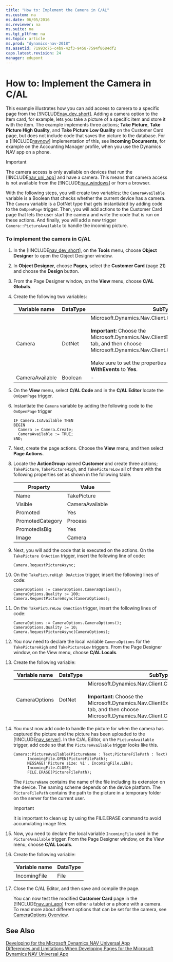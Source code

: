 ```yaml
---
title: "How to: Implement the Camera in C/AL"
ms.custom: na
ms.date: 06/05/2016
ms.reviewer: na
ms.suite: na
ms.tgt_pltfrm: na
ms.topic: article
ms.prod: "dynamics-nav-2018"
ms.assetid: 71993c75-c4b9-42f3-9458-7594f8684df2
caps.latest.revision: 24
manager: edupont
---
```

# How to: Implement the Camera in C/AL
This example illustrates how you can add access to camera to a specific page from the [!INCLUDE[nav_dev_short](includes/nav_dev_short_md.md)]. Adding a camera option to the Item card, for example, lets you take a picture of a specific item and store it with the item. The example implements three actions; **Take Picture**, **Take Picture High Quality**, and **Take Picture Low Quality** on the Customer Card page, but does not include code that saves the picture to the database. For a [!INCLUDE[navnow](includes/navnow_md.md)] implementation of this, see **Incoming Documents**, for example on the Accounting Manager profile, when you use the Dynamics NAV app on a phone.  

> [!IMPORTANT]  
>  The camera access is only available on devices that run the [!INCLUDE[nav_uni_app](includes/nav_uni_app_md.md)] and have a camera. This means that camera access is not available from the [!INCLUDE[nav_windows](includes/nav_windows_md.md)] or from a browser.  

 With the following steps, you will create two variables; the `CameraAvailable` variable is a Boolean that checks whether the current device has a camera. The `Camera` variable is a DotNet type that gets instantiated by adding code to the `OnOpenPage` trigger. Then, you will add actions to the Customer Card page that lets the user start the camera and write the code that is run on these actions. And finally, you will add a new trigger `Camera::PictureAvailable` to handle the incoming picture.  

### To implement the camera in C/AL  

1. In the [!INCLUDE[nav_dev_short](includes/nav_dev_short_md.md)], on the **Tools** menu, choose **Object Designer** to open the Object Designer window.  

2. In **Object Designer**, choose **Pages**, select the **Customer Card** \(page 21\) and choose the **Design** button.  

3. From the Page Designer window, on the **View** menu, choose **C/AL Globals**.  

4. Create the following two variables:  


   |  Variable name  | DataType |                                                                                                                                                                 SubType                                                                                                                                                                  |
   |-----------------|----------|------------------------------------------------------------------------------------------------------------------------------------------------------------------------------------------------------------------------------------------------------------------------------------------------------------------------------------------|
   |     Camera      |  DotNet  | Microsoft.Dynamics.Nav.Client.Capabilities.CameraProvider<br /><br /> **Important:** Choose the Microsoft.Dynamics.Nav.ClientExtensions dll on the **Server** tab, and then choose Microsoft.Dynamics.Nav.Client.Capabilities.CameraProvider.<br /><br /> Make sure to set the properties **RunOnClient** and **WithEvents** to **Yes**. |
   | CameraAvailable | Boolean  |                                                                                                                                                                    -                                                                                                                                                                     |


5. On the **View** menu, select **C/AL Code** and in the **C/AL Editor** locate the `OnOpenPage` trigger.  

6. Instantiate the `Camera` variable by adding the following code to the `OnOpenPage` trigger  

   ```  
   IF Camera.IsAvailable THEN  
   BEGIN  
     Camera := Camera.Create;  
     CameraAvailable := TRUE;  
   END;  
   ```  

7. Next, create the page actions. Choose the **View** menu, and then select **Page Actions**.  

8. Locate the **ActionGroup** named **Customer** and create three actions; `TakePicture`, `TakePictureHigh`, and `TakePictureLow` all of them with the following properties set as shown in the following table.  


   |     Property     |      Value      |
   |------------------|-----------------|
   |       Name       |   TakePicture   |
   |     Visible      | CameraAvailable |
   |     Promoted     |       Yes       |
   | PromotedCategory |     Process     |
   |  PromotedIsBig   |       Yes       |
   |      Image       |     Camera      |


9. Next, you will add the code that is executed on the actions. On the `TakePicture OnAction` trigger, insert the following line of code:  

    ```  
    Camera.RequestPictureAsync;  

    ```  

10. On the `TakePictureHigh OnAction` trigger, insert the following lines of code:  

    ```  
    CameraOptions := CameraOptions.CameraOptions();  
    CameraOptions.Quality := 100;  
    Camera.RequestPictureAsync(CameraOptions);  

    ```  

11. On the `TakePictureLow OnAction` trigger, insert the following lines of code:  

    ```  
    CameraOptions := CameraOptions.CameraOptions();  
    CameraOptions.Quality := 10;  
    Camera.RequestPictureAsync(CameraOptions);  
    ```  

12. You now need to declare the local variable `CameraOptions` for the `TakePictureHigh` and `TakePictureLow` triggers. From the Page Designer window, on the View menu, choose **C/AL Locals**.  

13. Create the following variable:  


    | Variable name | DataType |                                                                                                                   SubType                                                                                                                   |
    |---------------|----------|---------------------------------------------------------------------------------------------------------------------------------------------------------------------------------------------------------------------------------------------|
    | CameraOptions |  DotNet  | Microsoft.Dynamics.Nav.Client.Capabilities.CameraOptions<br /><br /> **Important:** Choose the Microsoft.Dynamics.Nav.ClientExtensions dll on the **Server** tab, and then choose Microsoft.Dynamics.Nav.Client.Capabilities.CameraOptions. |


14. You must now add code to handle the picture for when the camera has captured the picture and the picture has been uploaded to the [!INCLUDE[nav_server](includes/nav_server_md.md)]. In the C/AL Editor, on the `PictureAvailable` trigger, add code so that the `PictureAvailable` trigger looks like this.  

    ```  
    Camera::PictureAvailable(PictureName : Text;PictureFilePath : Text)  
          IncomingFile.OPEN(PictureFilePath);  
          MESSAGE('Picture size: %1', IncomingFile.LEN);  
          IncomingFile.CLOSE;  
          FILE.ERASE(PictureFilePath);  
    ```  

     The `PictureName` contains the name of the file including its extension on the device. The naming scheme depends on the device platform. The `PictureFilePath` contains the path to the picture in a temporary folder on the server for the current user.  

    > [!IMPORTANT]  
    >  It is important to clean up by using the FILE.ERASE command to avoid accumulating image files.  

15. Now, you need to declare the local variable `IncomingFile` used in the `PictureAvailable` trigger. From the Page Designer window, on the View menu, choose **C/AL Locals**.  

16. Create the following variable:  


    | Variable name | DataType |
    |---------------|----------|
    | IncomingFile  |   File   |


17. Close the C/AL Editor, and then save and compile the page.  

    You can now test the modified **Customer Card** page in the [!INCLUDE[nav_uni_app](includes/nav_uni_app_md.md)] from either a tablet or a phone with a camera. To read more about different options that can be set for the camera, see [CameraOptions Overview](CameraOptions-Overview.md).  

## See Also  
 [Developing for the Microsoft Dynamics NAV Universal App](Developing-for-the-Microsoft-Dynamics-NAV-Universal-App.md)   
 [Differences and Limitations When Developing Pages for the Microsoft Dynamics NAV Universal App](Differences-and-Limitations-When-Developing-Pages-for-the-Microsoft-Dynamics-NAV-Universal-App.md)